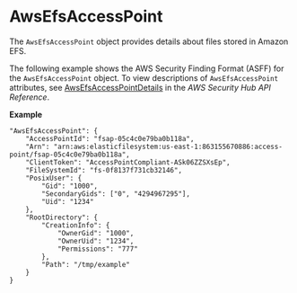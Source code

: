# AwsEfsAccessPoint<a name="asff-resourcedetails-awsefsaccesspoint"></a>

The `AwsEfsAccessPoint` object provides details about files stored in Amazon EFS\.

The following example shows the AWS Security Finding Format \(ASFF\) for the `AwsEfsAccessPoint` object\. To view descriptions of `AwsEfsAccessPoint` attributes, see [AwsEfsAccessPointDetails](https://docs.aws.amazon.com/securityhub/1.0/APIReference/API_AwsEfsAccessPointDetails.html) in the *AWS Security Hub API Reference*\.

**Example**

```
"AwsEfsAccessPoint": { 
	"AccessPointId": "fsap-05c4c0e79ba0b118a",
	"Arn": "arn:aws:elasticfilesystem:us-east-1:863155670886:access-point/fsap-05c4c0e79ba0b118a",
	"ClientToken": "AccessPointCompliant-ASk06ZZSXsEp",
	"FileSystemId": "fs-0f8137f731cb32146",
	"PosixUser": {
		"Gid": "1000",
		"SecondaryGids": ["0", "4294967295"],
		"Uid": "1234"
	},
	"RootDirectory": {
		"CreationInfo": {
			"OwnerGid": "1000",
			"OwnerUid": "1234",
			"Permissions": "777"
		},
		"Path": "/tmp/example"
	}
}
```